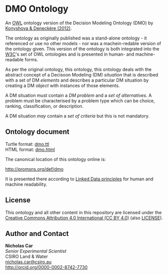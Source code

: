 # DMO Ontology
An [OWL](https://en.wikipedia.org/wiki/Web_Ontology_Language) ontology version of the Decision Modeling Ontology (DMO) by [Konyshova & Deneckère (2012)](http://doi.org/10.3233/978-1-61499-105-2-1553).

The ontology as originally published was a stand-alone ontology - it referenced or use no other models - nor was a machein-redable version of the ontology given. This version of the ontology is both integrated into the [W3C](https://www.w3.org/)'s set of OWL ontologies and is presented in human- and machine-readable forms.

As per the original ontology, this ontology, this ontology deals with the abstract concept of a Decisoon Modeling (DM) *situation* that is described with a set of DM *elements* and describes a particular DM situation by creating a DM *object* with instances of those elements.

A DM situation must contain a *DM problem* and a *set of alternatives*. A problem must be characterised by a problem type which can be choice, ranking, classification, or description. 

A DM situation *may* contain a *set of criteria* but this is not mandatory.


## Ontology document
Turtle format: [dmo.ttl](dmo.ttl)  
HTML format: [dmo.html](dmo.html)

The canonical location of this ontology online is:

<http://promsns.org/def/dmo> 

It is presented there according to [Linked Data principles](https://www.w3.org/standards/semanticweb/data) for human and machine readability.


## License
This ontology and all other content in this repository are licensed under the [Creative Commons Attribution 4.0 International (CC BY 4.0)](https://creativecommons.org/licenses/by/4.0/) (also [LICENSE](LICENSE)).


## Author and Contact
**Nicholas Car**  
*Senior Experimental Scientist*  
CSIRO Land & Water  
<nicholas.car@csiro.au>  
<http://orcid.org/0000-0002-8742-7730>
